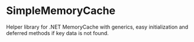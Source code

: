 # SimpleMemoryCache
Helper library for .NET MemoryCache with generics, easy initialization and deferred methods if key data is not found.
